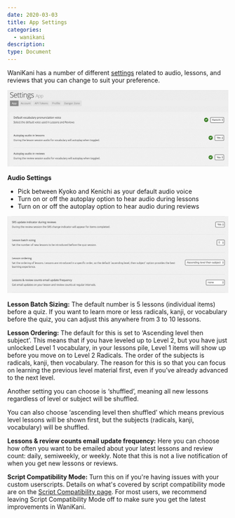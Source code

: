 ```yaml
---
date: 2020-03-03
title: App Settings
categories:
  - wanikani
description:
type: Document
---
```


WaniKani has a number of different [settings](https://www.wanikani.com/settings/app) related to audio, lessons, and reviews that you can change to suit your preference.

![Audio Settings](/images/Audio-Settings.jpg)

**Audio Settings**
* Pick between Kyoko and Kenichi as your default audio voice
* Turn on or off the autoplay option to hear audio during lessons
* Turn on or off the autoplay option to hear audio during reviews

![Lessons and Reviews Settings](/images/Lesson-settings.jpg)

**Lesson Batch Sizing:** The default number is 5 lessons (individual items) before a quiz. If you want to learn more or less radicals, kanji, or vocabulary before the quiz, you can adjust this anywhere from 3 to 10 lessons.

**Lesson Ordering:** The default for this is set to ‘Ascending level then subject’. This means that if you have leveled up to Level 2, but you have just unlocked Level 1 vocabulary, in your lessons pile, Level 1 items will show up before you move on to Level 2 Radicals. The order of the subjects is radicals, kanji, then vocabulary. The reason for this is so that you can focus on learning the previous level material first, even if you’ve already advanced to the next level.

Another setting you can choose is ‘shuffled’, meaning all new lessons regardless of level or subject will be shuffled.

You can also choose ‘ascending level then shuffled’ which means previous level lessons will be shown first, but the subjects (radicals, kanji, vocabulary) will be shuffled.

**Lessons & review counts email update frequency:** Here you can choose how often you want to be emailed about your latest lessons and review count: daily, semiweekly, or weekly. Note that this is not a live notification of when you get new lessons or reviews.  

**Script Compatibility Mode:** Turn this on if you're having issues with your custom userscripts. Details on what's covered by script compatibility mode are on the [Script Compatibility page](/wanikani/script-compatibility). For most users, we recommend leaving Script Compatibility Mode off to make sure you get the latest improvements in WaniKani.
